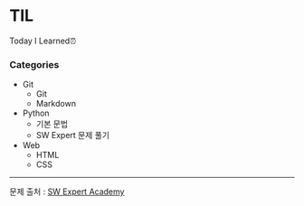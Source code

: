 # TIL

Today I Learned⏰



### Categories

- Git
    - Git
    - Markdown
- Python
  - 기본 문법
  - SW Expert 문제 풀기
- Web
    - HTML
    - CSS

















-----------------------

문제 출처 : [SW Expert Academy](https://swexpertacademy.com/main/main.do)

